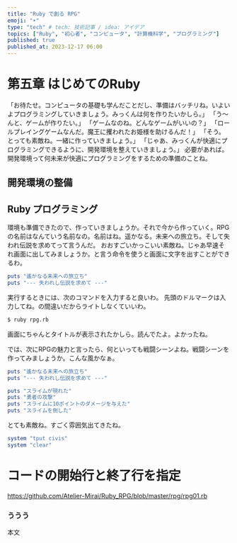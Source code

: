 ```yaml
---
title: "Ruby で創る RPG"
emoji: "☀"
type: "tech" # tech: 技術記事 / idea: アイデア
topics: ["Ruby", "初心者", "コンピュータ", "計算機科学", "プログラミング"]
published: true
published_at: 2023-12-17 06:00
---
```

# 第五章 はじめてのRuby

「お待たせ。コンピュータの基礎も学んだことだし、準備はバッチリね。いよいよプログラミングしていきましょう。みっくんは何を作りたいかしら。」
「う〜んと、ゲームが作りたい。」
「ゲームなのね。どんなゲームがいいの？」
「ロールプレイングゲームなんだ。魔王に攫われたお姫様を助けるんだ！」
「そう。とっても素敵ね。一緒に作っていきましょう。」
「じゃあ、みっくんが快適にプログラミングできるように、開発環境を整えていきましょう。」
必要があれば。開発環境って何未来が快適にプログラミングをするための準備のことね。
## 開発環境の整備


## Ruby プログラミング

環境も準備できたので、作っていきましょうか。それで今から作っていく。RPGの名前はなんていう名前なの。名前はね。遥かなる。未来への旅立ち。そして失われ伝説を求めてって言うんだ。 おおすごいかっこいい素敵ね。じゃあ早速それ画面に出してみましょうか。と言う命令を使うと画面に文字を出すことができるわ。

``` ruby
puts "遙かなる未来への旅立ち"
puts "--- 失われし伝説を求めて ---"
```

実行するときには、次のコマンドを入力すると良いわ。
先頭のドルマークは入力してね。の間違いだからライトしなくていいわ。

``` zsh
$ ruby rpg.rb
```
画面にちゃんとタイトルが表示されたかしら。読んでたよ。よかったね。

では、次にRPGの魅力と言ったら、何といっても戦闘シーンよね。戦闘シーンを作ってみましょうか。こんな風かなぁ。

``` ruby
puts "遙かなる未来への旅立ち"
puts "--- 失われし伝説を求めて ---"

puts "スライムが現れた"
puts "勇者の攻撃"
puts "スライムに10ポイントのダメージを与えた"
puts "スライムを倒した"
```

とても素敵ね。すごく雰囲気出てきたね。

``` ruby
system "tput civis"
system "clear"
```

# コードの開始行と終了行を指定

https://github.com/Atelier-Mirai/Ruby_RPG/blob/master/rpg/rpg01.rb


### ううう
本文
